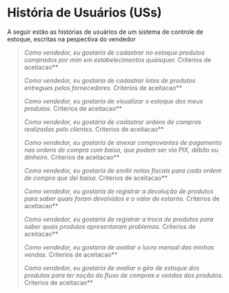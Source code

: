 # História de Usuários (USs)

A seguir estão as histórias de usuários de um sistema de controle de estoque, escritas na pespectiva do vendedor

> *Como vendedor, eu gostaria de cadastrar no estoque produtos comprados por mim em estabelecimentos quaisquer.* 
>    Criterios de aceitacao**
>
> *Como vendedor, eu gostaria de cadastrar lotes de produtos entregues pelos fornecedores.*
>    Criterios de aceitacao**
>
> *Como vendedor, eu gostaria de visualizar o estoque dos meus produtos.*
>    Criterios de aceitacao**
>
> *Como vendedor, eu gostaria de cadastrar ordens de compras realizadas pelo clientes.*
>    Criterios de aceitacao**
>
> *Como vendedor, eu gostaria de anexar comprovantes de pagamento nas ordens de compra com baixa, que podem ser via PIX, débito ou dinheiro.*
>    Criterios de aceitacao**
>
> *Como vendedor, eu gostaria de emitir notas fiscais para cada ordem de compra que dei baixa.*
>    Criterios de aceitacao**
>
> *Como vendedor, eu gostaria de registrar a devolução de produtos para saber quais foram devolvidos e o valor de estorno.*
>    Criterios de aceitacao**
>
> *Como vendedor, eu gostaria de registrar a troca de produtos para saber quais produtos apresentaram problemas.*
>    Criterios de aceitacao**
>
> *Como vendedor, eu gostaria de avaliar o lucro mensal das minhas vendas.*
>    Criterios de aceitacao**
>
> *Como vendedor, eu gostaria de avaliar o giro de estoque dos produtos para ter noção do fluxo de compras e vendas dos produtos.*
>    Criterios de aceitacao**